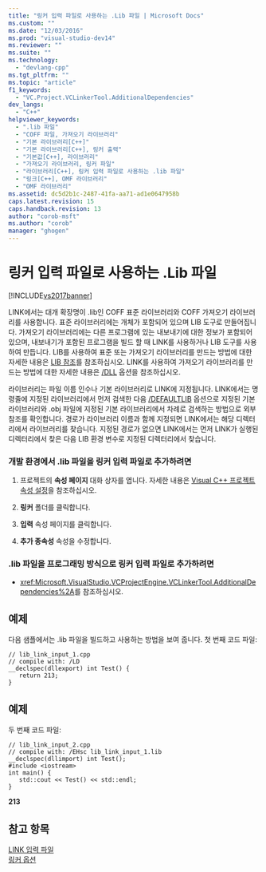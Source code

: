 ```yaml
---
title: "링커 입력 파일로 사용하는 .Lib 파일 | Microsoft Docs"
ms.custom: ""
ms.date: "12/03/2016"
ms.prod: "visual-studio-dev14"
ms.reviewer: ""
ms.suite: ""
ms.technology: 
  - "devlang-cpp"
ms.tgt_pltfrm: ""
ms.topic: "article"
f1_keywords: 
  - "VC.Project.VCLinkerTool.AdditionalDependencies"
dev_langs: 
  - "C++"
helpviewer_keywords: 
  - ".lib 파일"
  - "COFF 파일, 가져오기 라이브러리"
  - "기본 라이브러리[C++]"
  - "기본 라이브러리[C++], 링커 출력"
  - "기본값[C++], 라이브러리"
  - "가져오기 라이브러리, 링커 파일"
  - "라이브러리[C++], 링커 입력 파일로 사용하는 .lib 파일"
  - "링크[C++], OMF 라이브러리"
  - "OMF 라이브러리"
ms.assetid: dc5d2b1c-2487-41fa-aa71-ad1e0647958b
caps.latest.revision: 15
caps.handback.revision: 13
author: "corob-msft"
ms.author: "corob"
manager: "ghogen"
---
```

# 링커 입력 파일로 사용하는 .Lib 파일
[!INCLUDE[vs2017banner](../../assembler/inline/includes/vs2017banner.md)]

LINK에서는 대개 확장명이 .lib인 COFF 표준 라이브러리와 COFF 가져오기 라이브러리를 사용합니다.  표준 라이브러리에는 개체가 포함되어 있으며 LIB 도구로 만들어집니다.  가져오기 라이브러리에는 다른 프로그램에 있는 내보내기에 대한 정보가 포함되어 있으며, 내보내기가 포함된 프로그램을 빌드 할 때 LINK를 사용하거나 LIB 도구를 사용하여 만듭니다.  LIB를 사용하여 표준 또는 가져오기 라이브러리를 만드는 방법에 대한 자세한 내용은 [LIB 참조](../../build/reference/lib-reference.md)를 참조하십시오.  LINK를 사용하여 가져오기 라이브러리를 만드는 방법에 대한 자세한 내용은 [\/DLL](../../build/reference/dll-build-a-dll.md) 옵션을 참조하십시오.  
  
 라이브러리는 파일 이름 인수나 기본 라이브러리로 LINK에 지정됩니다.  LINK에서는 명령줄에 지정된 라이브러리에서 먼저 검색한 다음 [\/DEFAULTLIB](../../build/reference/defaultlib-specify-default-library.md) 옵션으로 지정된 기본 라이브러리와 .obj 파일에 지정된 기본 라이브러리에서 차례로 검색하는 방법으로 외부 참조를 확인합니다.  경로가 라이브러리 이름과 함께 지정되면 LINK에서는 해당 디렉터리에서 라이브러리를 찾습니다.  지정된 경로가 없으면 LINK에서는 먼저 LINK가 실행된 디렉터리에서 찾은 다음 LIB 환경 변수로 지정된 디렉터리에서 찾습니다.  
  
### 개발 환경에서 .lib 파일을 링커 입력 파일로 추가하려면  
  
1.  프로젝트의 **속성 페이지** 대화 상자를 엽니다.  자세한 내용은 [Visual C\+\+ 프로젝트 속성 설정](../../ide/working-with-project-properties.md)을 참조하십시오.  
  
2.  **링커** 폴더를 클릭합니다.  
  
3.  **입력** 속성 페이지를 클릭합니다.  
  
4.  **추가 종속성** 속성을 수정합니다.  
  
### .lib 파일을 프로그래밍 방식으로 링커 입력 파일로 추가하려면  
  
-   <xref:Microsoft.VisualStudio.VCProjectEngine.VCLinkerTool.AdditionalDependencies%2A>를 참조하십시오.  
  
## 예제  
 다음 샘플에서는 .lib 파일을 빌드하고 사용하는 방법을 보여 줍니다. 첫 번째 코드 파일:  
  
```  
// lib_link_input_1.cpp  
// compile with: /LD  
__declspec(dllexport) int Test() {  
   return 213;  
}  
```  
  
## 예제  
 두 번째 코드 파일:  
  
```  
// lib_link_input_2.cpp  
// compile with: /EHsc lib_link_input_1.lib  
__declspec(dllimport) int Test();  
#include <iostream>  
int main() {  
   std::cout << Test() << std::endl;  
}  
```  
  
  **213**   
## 참고 항목  
 [LINK 입력 파일](../../build/reference/link-input-files.md)   
 [링커 옵션](../../build/reference/linker-options.md)